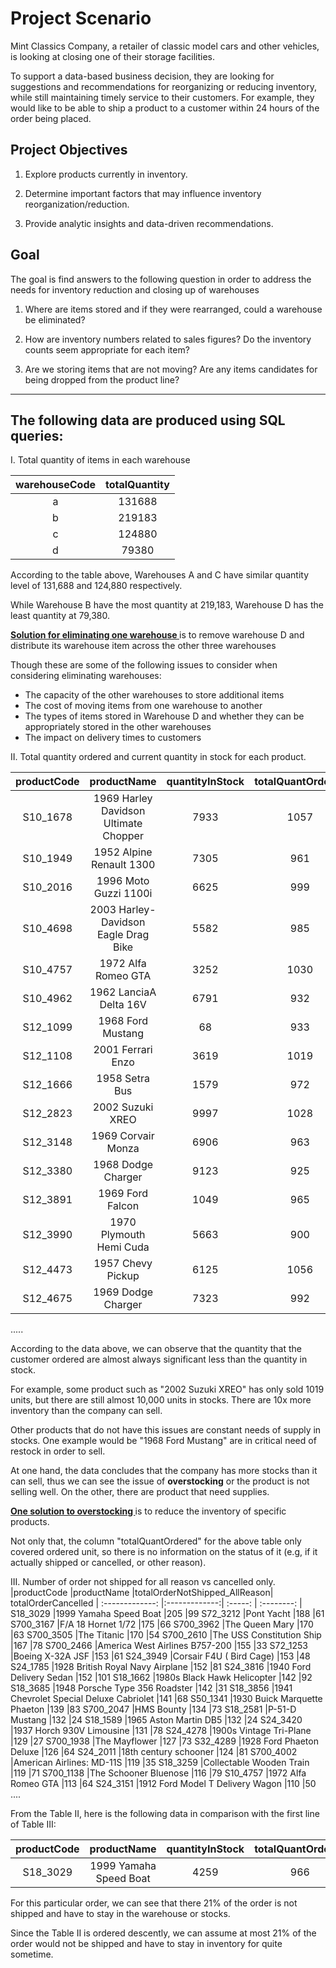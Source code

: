 # Project Scenario 

Mint Classics Company, a retailer of classic model cars and other vehicles, is looking at closing one of their storage facilities. 

To support a data-based business decision, they are looking for suggestions and recommendations for reorganizing or reducing inventory, while still maintaining timely service to their customers. For example, they would like to be able to ship a product to a customer within 24 hours of the order being placed.

## Project Objectives

1. Explore products currently in inventory.

2. Determine important factors that may influence inventory reorganization/reduction.

3. Provide analytic insights and data-driven recommendations.

## Goal

The goal is find answers to the following question in order to address the needs for inventory reduction and closing up of warehouses

1) Where are items stored and if they were rearranged, could a warehouse be eliminated?

2) How are inventory numbers related to sales figures? Do the inventory counts seem appropriate for each item?

3) Are we storing items that are not moving? Are any items candidates for being dropped from the product line?

-------------------------------------------------------------

## The following data are produced using SQL queries:

I. Total quantity of items in each warehouse

|  warehouseCode  |	totalQuantity |
|  :---------:    |  :--------:|
|  a		          |	131688 |
|  b		          |	219183 |
|  c		          |	124880 |
|  d		          |	79380  |

According to the table above, Warehouses A and C have similar quantity level of 131,688 and 124,880 respectively. 

While Warehouse B have the most quantity at 219,183, Warehouse D has the least quantity at 79,380.

**<ins> Solution for eliminating one warehouse </ins>** is to remove warehouse D and distribute its warehouse item across the other three warehouses

Though these are some of the following issues to consider when considering eliminating warehouses:
- The capacity of the other warehouses to store additional items
- The cost of moving items from one warehouse to another
-  The types of items stored in Warehouse D and whether they can be appropriately stored in the other warehouses
- The impact on delivery times to customers

II. Total quantity ordered and current quantity in stock for each product.

|productCode	|	productName				          |	quantityInStock	|	totalQuantOrdered|
| :-------------: |:-------------:| :-----: | :--------: 
|S10_1678    |	1969 Harley Davidson Ultimate Chopper	|	7933		|	1057 |
|S10_1949	  |	1952 Alpine Renault 1300		          |	7305		|	961    |
|S10_2016	  |	1996 Moto Guzzi 1100i			            |	6625		|	999|
|S10_4698	  |	2003 Harley-Davidson Eagle Drag Bike	|	5582		|	985|
|S10_4757	  |	1972 Alfa Romeo GTA			              |	3252		|	1030|
|S10_4962	  |	1962 LanciaA Delta 16V			          |	6791		|	932|
|S12_1099	  |	1968 Ford Mustang			                |	68		  |	933|
|S12_1108	  |	2001 Ferrari Enzo			                |	3619		|	1019|
|S12_1666	  |	1958 Setra Bus				                |	1579		|	972|
|S12_2823	  |	2002 Suzuki XREO			                |	9997		|	1028|
|S12_3148	  |	1969 Corvair Monza			              |	6906		|	963|
|S12_3380	  |	1968 Dodge Charger			              |	9123		|	925|
|S12_3891	  |	1969 Ford Falcon			                |	1049		|	965|
|S12_3990	  |	1970 Plymouth Hemi Cuda			          |	5663		|	900|
|S12_4473	  |	1957 Chevy Pickup			                |	6125		|	1056|
|S12_4675	  |	1969 Dodge Charger			              |	7323		|	992|
..... 

According to the data above, we can observe that the quantity that the customer ordered are almost always significant less than the quantity in stock.

For example, some product such as "2002 Suzuki XREO" has only sold 1019 units, but there are still almost 10,000 units in stocks. There are 10x more inventory than the company can sell.

Other products that do not have this issues are constant needs of supply in stocks. One example would be "1968 Ford Mustang" are in critical need of restock in order to sell.

At one hand, the data concludes that the company has more stocks than it can sell, thus we can see the issue of **overstocking** or the product is not selling well. On the other, there are product that need supplies.

**<ins> One solution to overstocking </ins>** is to reduce the inventory of specific products. 

Not only that, the column "totalQuantOrdered" for the above table only covered ordered unit, so there is no information on the status of it (e.g, if it actually shipped or cancelled, or other reason). 

III. Number of order not shipped for all reason vs cancelled only.
|productCode	|productName	|totalOrderNotShipped_AllReason|	totalOrderCancelled
| :-------------: |:-------------:| :-----: | :--------: |
S18_3029	|1999 Yamaha Speed Boat	|205	|99
S72_3212	|Pont Yacht	|188	|61
S700_3167	|F/A 18 Hornet 1/72	|175	|66
S700_3962	|The Queen Mary	|170	|63
S700_3505	|The Titanic	|170	|54
S700_2610	|The USS Constitution Ship	|167	|78
S700_2466	|America West Airlines B757-200	|155	|33
S72_1253	|Boeing X-32A JSF	|153	|61
S24_3949	|Corsair F4U ( Bird Cage)	|153	|48
S24_1785	|1928 British Royal Navy Airplane	|152	|81
S24_3816	|1940 Ford Delivery Sedan	|152	|101
S18_1662	|1980s Black Hawk Helicopter	|142	|92
S18_3685	|1948 Porsche Type 356 Roadster	|142	|31
S18_3856	|1941 Chevrolet Special Deluxe Cabriolet	|141	|68
S50_1341	|1930 Buick Marquette Phaeton	|139	|83
S700_2047	|HMS Bounty	|134	|73
S18_2581	|P-51-D Mustang	|132	|24
S18_1589	|1965 Aston Martin DB5	|132	|24
S24_3420	|1937 Horch 930V Limousine	|131	|78
S24_4278	|1900s Vintage Tri-Plane	|129	|27
S700_1938	|The Mayflower	|127	|73
S32_4289	|1928 Ford Phaeton Deluxe	|126	|64
S24_2011	|18th century schooner	|124	|81
S700_4002	|American Airlines: MD-11S	|119	|35
S18_3259	|Collectable Wooden Train	|119	|71
S700_1138	|The Schooner Bluenose	|116	|79
S10_4757	|1972 Alfa Romeo GTA	|113	|64
S24_3151	|1912 Ford Model T Delivery Wagon	|110	|50
....

From the Table II, here is the following data in comparison with the first line of Table III:

|productCode	|	productName				          |	quantityInStock	|	totalQuantOrdered|
| :-------------: |:-------------:| :-----: | :--------: 
S18_3029	|1999 Yamaha Speed Boat	|4259	|966

For this particular order, we can see that there 21% of the order is not shipped and have to stay in the warehouse or stocks. 

Since the Table II is ordered descently, we can assume at most 21% of the order would not be shipped and have to stay in inventory for quite sometime. 

